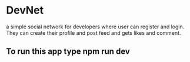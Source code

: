 # DevNet
a simple social network for developers where user can register and login. They can create their profile and post feed and gets likes and comment.
 ## To run this app type npm run dev
